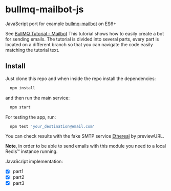 # bullmq-mailbot-js
JavaScript port for example [bullmq-mailbot](https://github.com/taskforcesh/bullmq-mailbot) on ES6+

See [BullMQ Tutorial - Mailbot](https://blog.taskforce.sh/implementing-mail-microservice-with-bullmq/)
This tutorial shows how to easily create a bot for sending emails. The tutorial is divided into several parts, every part is located on a different branch so that you can navigate the code easily matching the tutorial text.

## Install

Just clone this repo and when inside the repo install the dependencies:

```bash
  npm install
```

and then run the main service:

```bash
  npm start
```

For testing the app, run:
```bash
  npm test 'your_destination@email.com'
```

You can check results with the fake SMTP service [Ethereal](https://ethereal.email/) by previewURL.

**Note**, in order to be able to send emails with this module you need to a local Redis™ instance running.

JavaScript implementation:
- [x] part1
- [x] part2
- [x] part3
